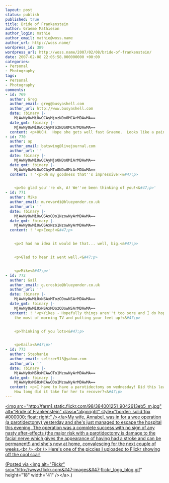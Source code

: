 ```yaml
---
layout: post
status: publish
published: true
title: Bride of Frankenstein
author: Graeme Mathieson
author_login: mathie
author_email: mathie@woss.name
author_url: http://woss.name/
wordpress_id: 389
wordpress_url: http://woss.name/2007/02/08/bride-of-frankenstein/
date: 2007-02-08 22:05:58.000000000 +00:00
categories:
- Personal
- Photography
tags:
- Personal
- Photography
comments:
- id: 769
  author: Greg
  author_email: greg@busyashell.com
  author_url: http://www.busyashell.com
  date: !binary |-
    MjAwNy0wMi0wOCAyMjozNDo0MCArMDAwMA==
  date_gmt: !binary |-
    MjAwNy0wMi0wOCAyMTozNDo0MCArMDAwMA==
  content: <p>OUCH.  Hope she gets well fast Graeme.  Looks like a painful one.<&#47;p>
- id: 770
  author: ap
  author_email: batswing@livejournal.com
  author_url: ''
  date: !binary |-
    MjAwNy0wMi0wOCAyMjo0NDo0MiArMDAwMA==
  date_gmt: !binary |-
    MjAwNy0wMi0wOCAyMTo0NDo0MiArMDAwMA==
  content: ! '<p>Oh my goodness that''s impressive!<&#47;p>


    <p>So glad you''re ok, A! We''ve been thinking of you!<&#47;p>'
- id: 771
  author: Mike
  author_email: m.rovardi@blueyonder.co.uk
  author_url: ''
  date: !binary |-
    MjAwNy0wMi0wOSAxODo1NzowNyArMDAwMA==
  date_gmt: !binary |-
    MjAwNy0wMi0wOSAxNzo1NzowNyArMDAwMA==
  content: ! '<p>Eeep!<&#47;p>


    <p>I had no idea it would be that... well, big.<&#47;p>


    <p>Glad to hear it went well.<&#47;p>


    <p>Mike<&#47;p>'
- id: 772
  author: Gail
  author_email: g.crosbie@blueyonder.co.uk
  author_url: ''
  date: !binary |-
    MjAwNy0wMi0xNSAxMTozODowNSArMDAwMA==
  date_gmt: !binary |-
    MjAwNy0wMi0xNSAxMDozODowNSArMDAwMA==
  content: ! '<p>Yikes - Hopefully things aren''t too sore and I do hope you''re making
    the most of morning TV and putting your feet up!<&#47;p>


    <p>Thinking of you lots<&#47;p>


    <p>Gailx<&#47;p>'
- id: 773
  author: Stephanie
  author_email: seltzer513@yahoo.com
  author_url: ''
  date: !binary |-
    MjAwNy0xMS0xMCAwOTo1MzowNyArMDAwMA==
  date_gmt: !binary |-
    MjAwNy0xMS0xMCAwODo1MzowNyArMDAwMA==
  content: <p>I have to have a parotidectomy on wednesday! Did this leave a huge scar?
    How long did it take for her to recover?<&#47;p>
---
```

<a href="http:&#47;&#47;www.flickr.com&#47;photos&#47;mathie&#47;384001251&#47;" title="Bride of Frankenstein"><img src="http:&#47;&#47;farm1.static.flickr.com&#47;98&#47;384001251_9042613eb5_m.jpg" alt="Bride of Frankenstein" class="alignright" style="border: solid 1px #000000; float: right;" &#47;><&#47;a>My wife, Annabel, was in for a wee operation (a parotidectomy) yesterday and she's just managed to escape the hospital this evening.  The operation was a complete success with no sign of any nasty after-effects (the major risk with a parotidectomy is damage to the facial nerve which gives the appearance of having had a stroke and can be permanent!) and she's now at home, convalescing for the next couple of weeks.<br &#47;>
<br &#47;>
Here's one of the piccies I uploaded to Flickr showing off the cool scar!

(Posted via <a href="http:&#47;&#47;www.flickr.com&#47;"><img alt="Flickr" src="http:&#47;&#47;www.flickr.com&#47;images&#47;flickr_logo_blog.gif" height="18" width="41" &#47;><&#47;a>.)
